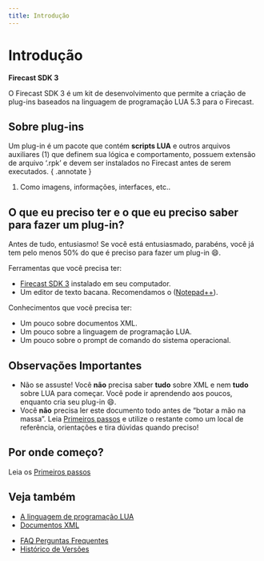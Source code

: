 ```yaml
---
title: Introdução
---
```

# Introdução
**Firecast SDK 3**

O Firecast SDK 3 é um kit de desenvolvimento que permite a criação de plug-ins baseados na linguagem de programação LUA 5.3 para o Firecast.

## Sobre plug-ins

Um plug-in é um pacote que contém **scripts LUA** e outros arquivos auxiliares (1) que definem sua lógica e comportamento, possuem extensão de arquivo ‘.rpk’ e devem ser instalados no Firecast antes de serem executados.
{ .annotate }

1.  Como imagens, informações, interfaces, etc..


## O que eu preciso ter e o que eu preciso saber para fazer um plug-in?

Antes de tudo, entusiasmo\! Se você está entusiasmado, parabéns, você já tem pelo menos 50% do que é preciso para fazer um plug-in :smile:.

Ferramentas que você precisa ter:

* [Firecast SDK 3](https://firecast.app/para-programadores/) instalado em seu computador.
* Um editor de texto bacana. Recomendamos o ([Notepad++](http://notepad-plus-plus.org/)).

Conhecimentos que você precisa ter:

* Um pouco sobre documentos XML.
* Um pouco sobre a linguagem de programação LUA.
* Um pouco sobre o prompt de comando do sistema operacional.

## Observações Importantes

* Não se assuste\! Você **não** precisa saber **tudo** sobre XML e nem **tudo** sobre LUA para começar. Você pode ir aprendendo aos poucos, enquanto cria seu plug-in :smile:.
* Você **não** precisa ler este documento todo antes de “botar a mão na massa”. Leia [Primeiros passos](Primeirospassos.md) e utilize o restante como um local de referência, orientações e tira dúvidas quando preciso\!

## Por onde começo?

Leia os [Primeiros passos](Primeirospassos.md)

## Veja também


  * [A linguagem de programação LUA](AlinguagemdeprogramacaoLUA.md)
  * [Documentos XML](DocumentosXML.md)
  - [FAQ Perguntas Frequentes](FAQPerguntasFrequentes.md)
  - [Histórico de Versões](HistoricodeVersoes.md)